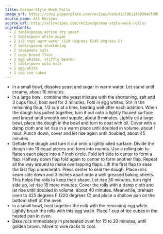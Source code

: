 ```yaml
---
title: German-Style Weck Rolls
image_url: https://cdn2.pepperplate.com/recipes/5edc41379b1146929a6f908e95a397d4.jpg
source_name: All Recipes
source_url: http://allrecipes.com/recipe/german-style-weck-rolls/
ingredients:
  - 2 tablespoons active dry yeast
  - 1 tablespoon white sugar
  - 2 1/2 cups warm water (110 degrees F/45 degrees C)
  - 2 tablespoons shortening
  - 2 teaspoons salt
  - 7 cups bread flour
  - 3 egg whites, stiffly beaten
  - 1 tablespoon cold milk
  - 1 egg white
  - 1 cup ice cubes
---
```


* In a small bowl, dissolve yeast and sugar in warm water. Let stand until creamy, about 10 minutes.
* In a large bowl, combine the yeast mixture with the shortening, salt and 3 cups flour; beat well for 2 minutes. Fold in egg whites. Stir in the remaining flour, 1/2 cup at a time, beating well after each addition. When the dough has pulled together, turn it out onto a lightly floured surface and knead until smooth and supple, about 8 minutes. Lightly oil a large bowl, place the dough in the bowl and turn to coat with oil. Cover with a damp cloth and let rise in a warm place until doubled in volume, about 1 hour. Punch down, cover and let rise again until doubled, about 45 minutes.
* Deflate the dough and turn it out onto a lightly oiled surface. Divide the dough into 16 equal pieces and form into rounds. Use a rolling pin to flatten each piece into a 7 inch circle. Fold left side to center to form a flap. Halfway down flap fold again to center to form another flap. Repeat all the way around to make overlapping flaps. Lift the first flap to ease the last flap underneath. Press center to seal the dough. Place rolls seam side down and 3 inches apart onto a well greased baking sheets. This helps the rolls to keep their shape. Let rise 30 minutes, turn right side up, let rise 15 more minutes. Cover the rolls with a damp cloth and let rise until doubled in volume, about 40 minutes. Meanwhile, preheat oven to 425 degrees F (220 degrees C) and place a shallow pan on the bottom shelf of the oven.
* In a small bowl, beat together the milk with the remaining egg white. Lightly brush the rolls with this egg wash. Place 1 cup of ice cubes in the heated pan in oven.
* Bake rolls immediately in preheated oven for 15 to 20 minutes, until golden brown. Move to wire racks to cool.
